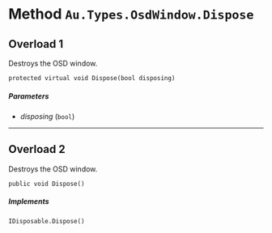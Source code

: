 # Method `Au.Types.OsdWindow.Dispose`

## Overload 1

Destroys the OSD window.

```
protected virtual void Dispose(bool disposing)
```

##### Parameters

- *disposing*  (`bool`)

* * *

## Overload 2

Destroys the OSD window.

```
public void Dispose()
```

##### Implements

`IDisposable.Dispose()`